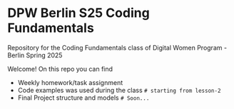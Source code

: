 # DPW Berlin S25 Coding Fundamentals
Repository for the Coding Fundamentals class of Digital Women Program - Berlin Spring 2025

Welcome! 
On this repo you can find
- Weekly homework/task assignment
- Code examples was used during the class `# starting from lesson-2`
- Final Project structure and models `# Soon...`
